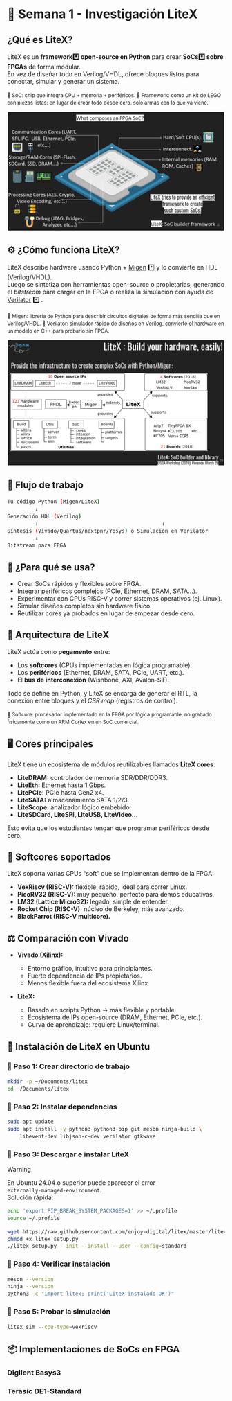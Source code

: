 # 📘 Semana 1 - Investigación LiteX

## ¿Qué es LiteX?

LiteX es un **framework*️⃣ open-source en Python** para crear **SoCs*️⃣ sobre FPGAs** de forma modular.  
En vez de diseñar todo en Verilog/VHDL, ofrece bloques listos para conectar, simular y generar un sistema.

<small> 🔹 SoC: chip que integra CPU + memoria + periféricos.
🔹 Framework: como un kit de LEGO con piezas listas; en lugar de crear todo desde cero, solo armas con lo que ya viene.</small>

<p align="center">
  <img src="./images/image_0001.png" width="500" alt="Ejemplo SoC"/>
</p>

## ⚙️ ¿Cómo funciona LiteX?

LiteX describe hardware usando Python + [Migen](https://m-labs.hk/misc/migen/) *️⃣ y lo convierte en HDL (Verilog/VHDL).  
Luego se sintetiza con herramientas open-source o propietarias, generando el *bitstream* para cargar en la FPGA o realiza la simulación con ayuda de [Verilator](https://www.veripool.org/verilator/) *️⃣  .

<small>🔹 Migen: librería de Python para describir circuitos digitales de forma más sencilla que en Verilog/VHDL.
🔹 Verilator: simulador rápido de diseños en Verilog, convierte el hardware en un modelo en C++ para probarlo sin FPGA.</small>

<p align="center">
  <img src="./images/image_0002.png" width="500" alt="Arqui Litex"/>
</p>

## 🔄 Flujo de trabajo

```bash
Tu código Python (Migen/LiteX)
         ↓
Generación HDL (Verilog)
         ↓                                        ↓
Síntesis (Vivado/Quartus/nextpnr/Yosys) o Simulación en Verilator
         ↓
Bitstream para FPGA
```

## 🎯 ¿Para qué se usa?

- Crear SoCs rápidos y flexibles sobre FPGA.  
- Integrar periféricos complejos (PCIe, Ethernet, DRAM, SATA…).  
- Experimentar con CPUs RISC-V y correr sistemas operativos (ej. Linux).  
- Simular diseños completos sin hardware físico.  
- Reutilizar cores ya probados en lugar de empezar desde cero.

## 🧩 Arquitectura de LiteX

LiteX actúa como **pegamento** entre:

- Los **softcores** (CPUs implementadas en lógica programable).  
- Los **periféricos** (Ethernet, DRAM, SATA, PCIe, UART, etc.).  
- El **bus de interconexión** (Wishbone, AXI, Avalon-ST).  

Todo se define en Python, y LiteX se encarga de generar el RTL, la conexión entre bloques y el *CSR map* (registros de control).

<small>🔹 Softcore: procesador implementado en la FPGA por lógica programable, no grabado físicamente como un ARM Cortex en un SoC comercial.</small>

## 🖥️ Cores principales

LiteX tiene un ecosistema de módulos reutilizables llamados **LiteX cores**:

- **LiteDRAM:** controlador de memoria SDR/DDR/DDR3.  
- **LiteEth:** Ethernet hasta 1 Gbps.  
- **LitePCIe:** PCIe hasta Gen2 x4.  
- **LiteSATA:** almacenamiento SATA 1/2/3.  
- **LiteScope:** analizador lógico embebido.  
- **LiteSDCard, LiteSPI, LiteUSB, LiteVideo…**  

Esto evita que los estudiantes tengan que programar periféricos desde cero.

## 🧠 Softcores soportados

LiteX soporta varias CPUs “soft” que se implementan dentro de la FPGA:

- **VexRiscv (RISC-V):** flexible, rápido, ideal para correr Linux.  
- **PicoRV32 (RISC-V):** muy pequeño, perfecto para demos educativas.  
- **LM32 (Lattice Micro32):** legado, simple de entender.  
- **Rocket Chip (RISC-V):** núcleo de Berkeley, más avanzado.  
- **BlackParrot (RISC-V multicore).**

## ⚖️ Comparación con Vivado

- **Vivado (Xilinx):**
  - Entorno gráfico, intuitivo para principiantes.  
  - Fuerte dependencia de IPs propietarios.  
  - Menos flexible fuera del ecosistema Xilinx.  

- **LiteX:**
  - Basado en scripts Python → más flexible y portable.  
  - Ecosistema de IPs open-source (DRAM, Ethernet, PCIe, etc.).  
  - Curva de aprendizaje: requiere Linux/terminal.  

## 📝 Instalación de LiteX en Ubuntu

### 🔹 Paso 1: Crear directorio de trabajo

```bash
mkdir -p ~/Documents/litex
cd ~/Documents/litex
```

### 🔹 Paso 2: Instalar dependencias

```bash
sudo apt update
sudo apt install -y python3 python3-pip git meson ninja-build \
    libevent-dev libjson-c-dev verilator gtkwave
```

### 🔹 Paso 3: Descargar e instalar LiteX

> [!WARNING]  
> En Ubuntu 24.04 o superior puede aparecer el error  
> `externally-managed-environment`.  
> Solución rápida:  
> 
> ```bash
> echo 'export PIP_BREAK_SYSTEM_PACKAGES=1' >> ~/.profile
> source ~/.profile
> ```

```bash
wget https://raw.githubusercontent.com/enjoy-digital/litex/master/litex_setup.py
chmod +x litex_setup.py
./litex_setup.py --init --install --user --config=standard
```



### 🔹 Paso 4: Verificar instalación

```bash
meson --version
ninja --version
python3 -c "import litex; print('LiteX instalado OK')"
```

### 🔹 Paso 5: Probar la simulación

```bash
litex_sim --cpu-type=vexriscv
```

## 📦 Implementaciones de SoCs en FPGA

### Digilent Basys3

### Terasic DE1-Standard
